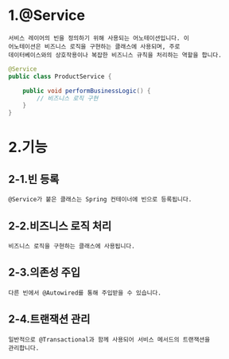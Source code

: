 # 1.@Service
    서비스 레이어의 빈을 정의하기 위해 사용되는 어노테이션입니다. 이 
    어노테이션은 비즈니스 로직을 구현하는 클래스에 사용되며, 주로 
    데이터베이스와의 상호작용이나 복잡한 비즈니스 규칙을 처리하는 역할을 합니다.

```java
@Service
public class ProductService {

    public void performBusinessLogic() {
        // 비즈니스 로직 구현
    }
}
```
# 2.기능
## 2-1.빈 등록
    @Service가 붙은 클래스는 Spring 컨테이너에 빈으로 등록됩니다.

## 2-2.비즈니스 로직 처리
    비즈니스 로직을 구현하는 클래스에 사용됩니다.

## 2-3.의존성 주입
    다른 빈에서 @Autowired를 통해 주입받을 수 있습니다.

## 2-4.트랜잭션 관리
    일반적으로 @Transactional과 함께 사용되어 서비스 메서드의 트랜잭션을 
    관리합니다.
